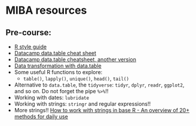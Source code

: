 # MIBA resources

## Pre-course:
* [R style guide](https://irudnyts.github.io//r-coding-style-guide/)
* [Datacamp data.table cheat sheet](https://s3.amazonaws.com/assets.datacamp.com/img/blog/data+table+cheat+sheet.pdf)
* [Datacamp data.table cheatsheet, another version](https://s3.amazonaws.com/assets.datacamp.com/blog_assets/datatable_Cheat_Sheet_R.pdf)
* [Data transformation with data.table](https://ugoproto.github.io/ugo_r_doc/datatable.pdf)
* Some useful R functions to explore:
  + `table()`, `lapply()`, `unique()`, `head()`, `tail()`
* Alternative to `data.table`, the `tidyverse`: `tidyr`, `dplyr`, `readr`, `ggplot2`, and so on. Do not forget the pipe `%>%`!!
* Working with dates: `lubridate`
* Working with strings: `stringr` and regular expressions!!
* More strings!! [How to work with strings in base R - An overview of 20+ methods for daily use](https://jozefhajnala.gitlab.io/r/r007-string-manipulation/)
